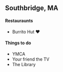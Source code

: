 ## Southbridge, MA  

#### Restauraunts
* Burrito Hut :heart:

#### Things to do
* YMCA
* Your friend the TV
* The Library

